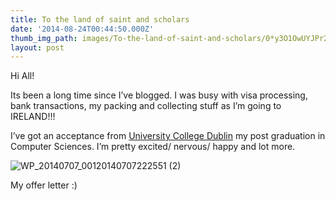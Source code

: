 ```yaml
---
title: To the land of saint and scholars
date: '2014-08-24T00:44:50.000Z'
thumb_img_path: images/To-the-land-of-saint-and-scholars/0*y3O1OwUYJPr20rTb.jpg
layout: post
---
```

Hi All!

Its been a long time since I’ve blogged. I was busy with visa processing, bank transactions, my packing and collecting stuff as I’m going to IRELAND!!!

I’ve got an acceptance from [University College Dublin](http://www.ucd.ie) my post graduation in Computer Sciences. I’m pretty excited/ nervous/ happy and lot more.

![WP_20140707_00120140707222551 (2)](/images/To-the-land-of-saint-and-scholars/0*y3O1OwUYJPr20rTb.jpg)

My offer letter :)
